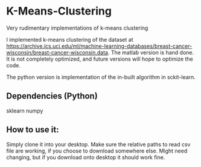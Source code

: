 # K-Means-Clustering
Very rudimentary implementations of k-means clustering

I implemented k-means clustering of the dataset at https://archive.ics.uci.edu/ml/machine-learning-databases/breast-cancer-wisconsin/breast-cancer-wisconsin.data. 
The matlab version is hand done. It is not completely optimized, and future versions will hope to optimize the code. 

The python version is implementation of the in-built algorithm in sckit-learn. 

## Dependencies (Python)
sklearn 
numpy

## How to use it:
Simply clone it into your desktop. Make sure the relative paths to read csv file are working, if you choose to download somewhere else. Might need changing, but if you download onto desktop it should work fine. 
